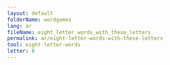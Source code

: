 ```yaml
---
layout: default
folderName: wordgames
lang: ar
fileName: eight_letter_words_with_these_letters
permalink: ar/eight-letter-words-with-these-letters
tool: eight-letter-words
letter: 8
---
```

